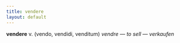 ```yaml
---
title: vendere
layout: default
---
```


**vendere** v. (vendo, vendidi, venditum) *vendre — to sell — verkaufen*